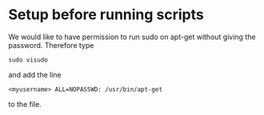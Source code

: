 # Setup before running scripts
We would like to have permission to run sudo on apt-get without
giving the password. Therefore type 
```
sudo visudo
```

and add the line

```
<myusername> ALL=NOPASSWD: /usr/bin/apt-get
```

to the file.
